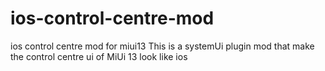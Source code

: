 # ios-control-centre-mod
ios control centre mod for miui13 
This is a systemUi plugin mod that make the control centre ui of MiUi 13 look like ios 
